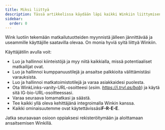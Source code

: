 ```yaml
---
title: Miksi liittyä
description: Tässä artikkelissa käydään läpi kaikki Winkiin liittymisen edut.
sidebar:
  order: 0
---
```

Wink luotiin tekemään matkailutuotteiden myynnistä jälleen jännittävää ja useammille käyttäjille saatavilla olevaa.
On monia hyviä syitä liittyä Winkiin.

Käyttäjätilin avulla voit:

* Luo ja hallinnoi kiinteistöjä ja myy niitä kaikkialla, missä potentiaaliset matkailijat ovat.
* Luo ja hallinnoi kumppanuustilejä ja ansaitse palkkioita välittämistäsi varauksista.
* Luo ja hallinnoi matkatoimistotilejä ja varaa asiakkaidesi puolesta.
* Ota WinkLinks-vanity-URL-osoitteesi (*esim. https://i.trvl.as/bob*) ja käytä sitä IG-bio-URL-osoitteessasi.
* Varaa seuraava lomamatkasi ja säästä.
* Tee kaikki yllä oleva kehittäjänä integroimalla Winkin kanssa.
* Kaikki ominaisuutemme ovat käytettävissäsi**F-R-E-E**.

Jatka seuraavaan osioon oppiaksesi rekisteröitymään ja aloittamaan ansaitsemisen Winkillä.

